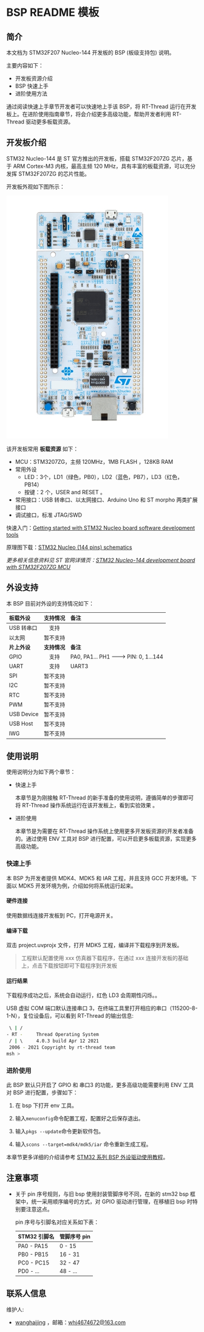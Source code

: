 # BSP README 模板

## 简介

本文档为 STM32F207 Nucleo-144 开发板的 BSP (板级支持包) 说明。

主要内容如下：

- 开发板资源介绍
- BSP 快速上手
- 进阶使用方法

通过阅读快速上手章节开发者可以快速地上手该 BSP，将 RT-Thread 运行在开发板上。在进阶使用指南章节，将会介绍更多高级功能，帮助开发者利用 RT-Thread 驱动更多板载资源。

## 开发板介绍

STM32 Nucleo-144 是 ST 官方推出的开发板，搭载 STM32F207ZG 芯片，基于 ARM Cortex-M3 内核，最高主频 120 MHz，具有丰富的板载资源，可以充分发挥 STM32F207ZG 的芯片性能。

开发板外观如下图所示：

![board](figures/board.jpg)

该开发板常用 **板载资源** 如下：

- MCU：STM3207ZG，主频 120MHz，1MB FLASH ，128KB RAM
- 常用外设
  - LED：3个，LD1（绿色，PB0），LD2（蓝色，PB7），LD3（红色，PB14）
  - 按键：2 个，USER and RESET 。
- 常用接口：USB 转串口、以太网接口、Arduino Uno 和 ST morpho 两类扩展接口
- 调试接口，标准 JTAG/SWD

快速入门：[Getting started with STM32 Nucleo board software development tools](https://www.st.com/resource/en/user_manual/dm00105928-getting-started-with-stm32-nucleo-board-software-development-tools-stmicroelectronics.pdf)

原理图下载：[STM32 Nucleo (144 pins) schematics](https://www.st.com/resource/en/schematic_pack/nucleo_144pins_sch.zip)

*更多相关信息资料见 ST 官网详情页：[STM32 Nucleo-144 development board with STM32F207ZG MCU](https://www.st.com/content/st_com/en/products/evaluation-tools/product-evaluation-tools/mcu-mpu-eval-tools/stm32-mcu-mpu-eval-tools/stm32-nucleo-boards/nucleo-f207zg.html)*

## 外设支持

本 BSP 目前对外设的支持情况如下：

| **板载外设**      | **支持情况** | **备注**                              |
| :----------------- | :----------: | :------------------------------------- |
| USB 转串口        |     支持     |                                       |
| 以太网            |     暂不支持     |                                       |
| **片上外设**      | **支持情况** | **备注**                              |
| GPIO              |     支持     | PA0, PA1... PH1 ---> PIN: 0, 1...144 |
| UART              |     支持     | UART3                          |
| SPI               |     暂不支持     |                               |
| I2C               |     暂不支持     |                               |
| RTC               |   暂不支持   |                               |
| PWM               |   暂不支持   |                               |
| USB Device        |   暂不支持   |                               |
| USB Host          |   暂不支持   |                               |
| IWG               |   暂不支持   |                               |

## 使用说明

使用说明分为如下两个章节：

- 快速上手

    本章节是为刚接触 RT-Thread 的新手准备的使用说明，遵循简单的步骤即可将 RT-Thread 操作系统运行在该开发板上，看到实验效果 。

- 进阶使用

    本章节是为需要在 RT-Thread 操作系统上使用更多开发板资源的开发者准备的。通过使用 ENV 工具对 BSP 进行配置，可以开启更多板载资源，实现更多高级功能。


### 快速上手

本 BSP 为开发者提供 MDK4、MDK5 和 IAR 工程，并且支持 GCC 开发环境。下面以 MDK5 开发环境为例，介绍如何将系统运行起来。

#### 硬件连接

使用数据线连接开发板到 PC，打开电源开关。

#### 编译下载

双击 project.uvprojx 文件，打开 MDK5 工程，编译并下载程序到开发板。

> 工程默认配置使用 xxx 仿真器下载程序，在通过 xxx 连接开发板的基础上，点击下载按钮即可下载程序到开发板

#### 运行结果

下载程序成功之后，系统会自动运行，红色 LD3 会周期性闪烁。。

USB 虚拟 COM 端口默认连接串口 3，在终端工具里打开相应的串口（115200-8-1-N），复位设备后，可以看到 RT-Thread 的输出信息:

```bash
 \ | /
- RT -     Thread Operating System
 / | \     4.0.3 build Apr 12 2021
 2006 - 2021 Copyright by rt-thread team
msh >

```
### 进阶使用

此 BSP 默认只开启了 GPIO 和 串口3 的功能，更多高级功能需要利用 ENV 工具对 BSP 进行配置，步骤如下：

1. 在 bsp 下打开 env 工具。

2. 输入`menuconfig`命令配置工程，配置好之后保存退出。

3. 输入`pkgs --update`命令更新软件包。

4. 输入`scons --target=mdk4/mdk5/iar` 命令重新生成工程。

本章节更多详细的介绍请参考 [STM32 系列 BSP 外设驱动使用教程](../docs/STM32系列BSP外设驱动使用教程.md)。

## 注意事项

- 关于 pin 序号规则，与旧 bsp 使用封装管脚序号不同，在新的 stm32 bsp 框架中，统一采用顺序编号的方式，对 GPIO 驱动进行管理，在移植旧 bsp 时特别要注意这点。

  pin 序号与引脚名对应关系如下表：

  | STM32 引脚名 | 管脚序号 pin |
  | ------------ | ------------ |
  | PA0 - PA15   | 0 - 15       |
  | PB0 - PB15   | 16 - 31      |
  | PC0 - PC15   | 32 - 47      |
  | PD0 - ...    | 48 - ...     |


## 联系人信息

维护人:

-  [wanghaijing](https://github.com/whj4674672) ，邮箱：<whj4674672@163.com>